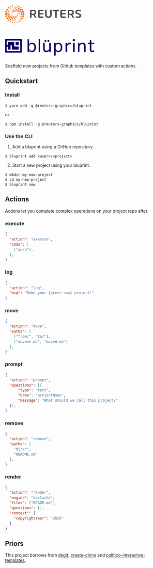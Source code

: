 ![Reuters](./badge.svg)

<br />

![](logo.jpg)

Scaffold new projects from Github templates with custom actions.

## Quickstart

### Install

```
$ yarn add -g @reuters-graphics/bluprint
```
or

```
$ npm install -g @reuters-graphics/bluprint
```

### Use the CLI

1. Add a bluprint using a GitHub repository.

  ```
  $ bluprint add <user>/<project>
  ```

2. Start a new project using your bluprint.

  ```
  $ mkdir my-new-project
  $ cd my-new-project
  $ bluprint new
  ```

## Actions

Actions let you complete complex operations on your project repo after.

### execute

```json
{
  "action": "execute",
  "cmds": [
    ["yarn"],
  ],
}
```

### log

```json
{
  "action": "log",
  "msg": "Make your {green new} project!"
}
```

### move

```json
{
  "action": "move",
  "paths": [
    ["from/", "to/"],
    ["moveme.md", "moved.md"]
  ],
}
```

### prompt

```json
{
  "action": "prompt",
  "questions": [{
      "type": "text",
      "name": "projectName",
      "message": "What should we call this project?"
  }],
}
```

### remove

```json
{
  "action": "remove",
  "paths": [
    "dir/*",
    "README.md"
  ],
}
```

### render

```json
{
  "action": "render",
  "engine": "mustache",
  "files": ["READM.md"],
  "questions": [],
  "context": {
    "copyrightYear": "2020"
  }
}
```


## Priors

This project borrows from [degit](https://github.com/Rich-Harris/degit), [create-clone](https://github.com/rdmurphy/create-clone) and [politico-interactive-templates](https://github.com/The-Politico/politico-interactive-templates).
